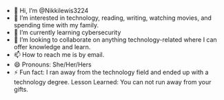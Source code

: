 - 👋 Hi, I’m @Nikkilewis3224
- 👀 I’m interested in technology, reading, writing, watching movies, and spending time with my family.
- 🌱 I’m currently learning cybersecurity
- 💞️ I’m looking to collaborate on anything technology-related where I can offer knowledge and learn.
- 📫 How to reach me is by email.
- 😄 Pronouns: She/Her/Hers
- ⚡ Fun fact: I ran away from the technology field and ended up with a technology degree. Lesson Learned: You can not run away from your gifts.

<!---
Nikkilewis3224/Nikkilewis3224 is a ✨ special ✨ repository because its `README.md` (this file) appears on your GitHub profile.
You can click the Preview link to take a look at your changes.
--->
